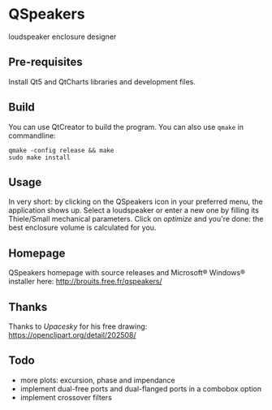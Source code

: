 # QSpeakers
loudspeaker enclosure designer

## Pre-requisites
Install Qt5 and QtCharts libraries and development files.

## Build
You can use QtCreator to build the program. You can also use `qmake` in commandline:
```
qmake -config release && make
sudo make install
```

## Usage
In very short: by clicking on the QSpeakers icon in your preferred menu, the application shows up. Select a loudspeaker or enter a new one by filling its Thiele/Small mechanical parameters. Click on *optimize* and you're done: the best enclosure volume is calculated for you.

## Homepage
QSpeakers homepage with source releases and Microsoft® Windows® installer here:
http://brouits.free.fr/qspeakers/

## Thanks
Thanks to *Upacesky* for his free drawing: https://openclipart.org/detail/202508/

## Todo
- more plots: excursion, phase and impendance
- implement dual-free ports and dual-flanged ports in a combobox option
- implement crossover filters
